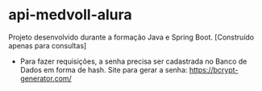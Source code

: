 # api-medvoll-alura
Projeto desenvolvido durante a formação Java e Spring Boot. 
[Construído apenas para consultas]

* Para fazer requisições, a senha precisa ser cadastrada no Banco de Dados em forma de hash. Site para gerar a senha: https://bcrypt-generator.com/
